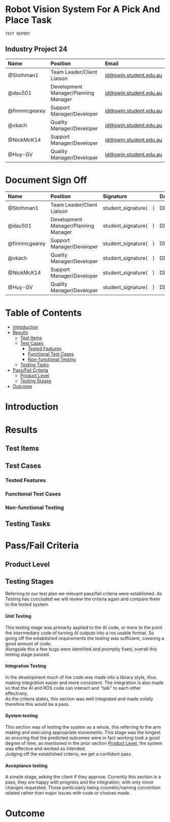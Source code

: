 <link rel="stylesheet" href="../styles/styles.css" type="text/css">

<!-- TOC ignore:true -->
# Robot Vision System For A Pick And Place Task
<!--
	Co-Author: @dau501
	Editor(s):
	Year: 2023
-->

`TEST REPORT`

<!-- TOC ignore:true -->
## Industry Project 24
|Name|Position|Email|
|:-|:-|:-|
|@Slothman1|Team Leader/Client Liaison|id@swin.student.edu.au|
|@dau501|Development Manager/Planning Manager|id@swin.student.edu.au|
|@finnmcgearey|Support Manager/Developer|id@swin.student.edu.au|
|@vkach|Quality Manager/Developer|id@swin.student.edu.au|
|@NickMcK14|Support Manager/Developer|id@swin.student.edu.au|
|@Huy-GV|Quality Manager/Developer|id@swin.student.edu.au|

<!-- TOC ignore:true -->
# Document Sign Off
|Name|Position|Signature|Date|
|:-|:-|:-|:-|
|@Slothman1|Team Leader/Client Liaison|student\_signature(&emsp;)|DD/MM/2023|
|@dau501|Development Manager/Planning Manager|student\_signature(&emsp;)|DD/MM/2023|
|@finnmcgearey|Support Manager/Developer|student\_signature(&emsp;)|DD/MM/2023|
|@vkach|Quality Manager/Developer|student\_signature(&emsp;)|DD/MM/2023|
|@NickMcK14|Support Manager/Developer|student\_signature(&emsp;)|DD/MM/2023|
|@Huy-GV|Quality Manager/Developer|student\_signature(&emsp;)|DD/MM/2023|

<div class="page"/><!-- page break -->

<!-- TOC ignore:true -->
# Table of Contents
<!-- TOC -->

* [Introduction](#introduction)
* [Results](#results)
	* [Test Items](#test-items)
	* [Test Cases](#test-cases)
		* [Tested Features](#tested-features)
		* [Functional Test Cases](#functional-test-cases)
		* [Non-functional Testing](#non-functional-testing)
	* [Testing Tasks](#testing-tasks)
* [Pass/Fail Criteria](#passfail-criteria)
	* [Product Level](#product-level)
	* [Testing Stages](#testing-stages)
* [Outcome](#outcome)

<!-- /TOC -->

<div class="page"/><!-- page break -->

# Introduction
# Results
## Test Items
## Test Cases
### Tested Features
### Functional Test Cases
### Non-functional Testing
## Testing Tasks
# Pass/Fail Criteria
## Product Level
## Testing Stages
Referring to our test plan we relevant pass/fail criteria were established.
As Testing has concluded we will review the criteria again and compare them to the tested system.

#### Unit Testing
This testing stage was primarily applied to the AI code, or more to the point the intermediary code of turning AI outputs into a ros usable format.
So going off the established requirements the testing was sufficient, covering a good amount of code.\
Alongside this a few bugs were identified and promptly fixed, overall this testing stage passed.

#### Integration Testing
In the development much of the code was made into a library style, thus making integration easier and more consistent.
The integration is also made so that the AI and ROS code can interact and "talk" to each other effectively.\
As the criteria states, this section was well integrated and made solidly therefore this would be a pass.

#### System testing
This section was of testing the system as a whole, this referring to the arm making and executing appropriate movements.
This stage was the longest as ensuring that the predicted outcomes were in fact working took a good degree of time,
as mentioned in the prior section [Product Level](#product-level), the system was effective and worked as intended.\
Judging off the established criteria, we get a confident pass.

#### Acceptance testing
A simple stage, asking the client if they approve. Currently this section is a pass,
they are happy with progress and the integration; with only minor changes requested.
Those  particularly being cosmetic/naming convention related rather than major issues with code or choices made.

# Outcome

